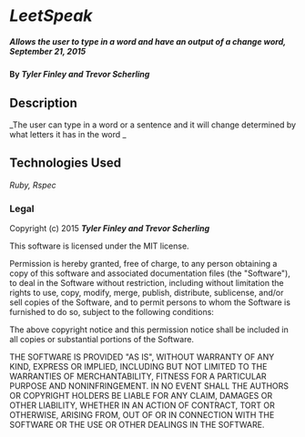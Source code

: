 # _LeetSpeak_

##### _Allows the user to type in a word and have an output of a change word, September 21, 2015_

#### By _**Tyler Finley and Trevor Scherling**_

## Description

_The user can type in a word or a sentence and it will change determined by what letters it has in the word _

## Technologies Used

_Ruby, Rspec_

### Legal

Copyright (c) 2015 **_Tyler Finley and Trevor Scherling_**

This software is licensed under the MIT license.

Permission is hereby granted, free of charge, to any person obtaining a copy
of this software and associated documentation files (the "Software"), to deal
in the Software without restriction, including without limitation the rights
to use, copy, modify, merge, publish, distribute, sublicense, and/or sell
copies of the Software, and to permit persons to whom the Software is
furnished to do so, subject to the following conditions:

The above copyright notice and this permission notice shall be included in
all copies or substantial portions of the Software.

THE SOFTWARE IS PROVIDED "AS IS", WITHOUT WARRANTY OF ANY KIND, EXPRESS OR
IMPLIED, INCLUDING BUT NOT LIMITED TO THE WARRANTIES OF MERCHANTABILITY,
FITNESS FOR A PARTICULAR PURPOSE AND NONINFRINGEMENT. IN NO EVENT SHALL THE
AUTHORS OR COPYRIGHT HOLDERS BE LIABLE FOR ANY CLAIM, DAMAGES OR OTHER
LIABILITY, WHETHER IN AN ACTION OF CONTRACT, TORT OR OTHERWISE, ARISING FROM,
OUT OF OR IN CONNECTION WITH THE SOFTWARE OR THE USE OR OTHER DEALINGS IN
THE SOFTWARE.
